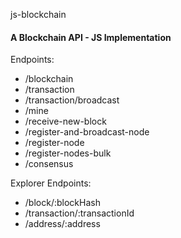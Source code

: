 js-blockchain
#### **A Blockchain API - JS Implementation**


Endpoints:
  * /blockchain
  * /transaction
  * /transaction/broadcast
  * /mine
  * /receive-new-block
  * /register-and-broadcast-node
  * /register-node
  * /register-nodes-bulk
  * /consensus

Explorer Endpoints:
  * /block/:blockHash
  * /transaction/:transactionId
  * /address/:address